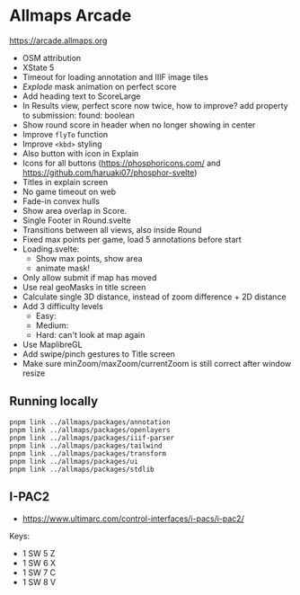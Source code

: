 # Allmaps Arcade

https://arcade.allmaps.org

- OSM attribution
- XState 5
- Timeout for loading annotation and IIIF image tiles
- _Explode_ mask animation on perfect score
- Add heading text to ScoreLarge
- In Results view, perfect score now twice, how to improve? add property to submission: found: boolean
- Show round score in header when no longer showing in center
- Improve `flyTo` function
- Improve `<kbd>` styling
- Also button with icon in Explain
- Icons for all buttons (https://phosphoricons.com/ and https://github.com/haruaki07/phosphor-svelte)
- Titles in explain screen
- No game timeout on web
- Fade-in convex hulls
- Show area overlap in Score.
- Single Footer in Round.svelte
- Transitions between all views, also inside Round
- Fixed max points per game, load 5 annotations before start
- Loading.svelte:
  - Show max points, show area
  - animate mask!
- Only allow submit if map has moved
- Use real geoMasks in title screen
- Calculate single 3D distance, instead of zoom difference + 2D distance
- Add 3 difficulty levels
  - Easy:
  - Medium:
  - Hard: can't look at map again
- Use MaplibreGL
- Add swipe/pinch gestures to Title screen
- Make sure minZoom/maxZoom/currentZoom is still correct after window resize

## Running locally

    pnpm link ../allmaps/packages/annotation
    pnpm link ../allmaps/packages/openlayers
    pnpm link ../allmaps/packages/iiif-parser
    pnpm link ../allmaps/packages/tailwind
    pnpm link ../allmaps/packages/transform
    pnpm link ../allmaps/packages/ui
    pnpm link ../allmaps/packages/stdlib

## I-PAC2

- https://www.ultimarc.com/control-interfaces/i-pacs/i-pac2/

Keys:

- 1 SW 5 Z
- 1 SW 6 X
- 1 SW 7 C
- 1 SW 8 V
